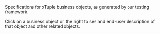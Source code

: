 Specifications for xTuple business objects, as generated by our testing framework.

Click on a business object on the right to see and end-user description of that object and other related objects.
